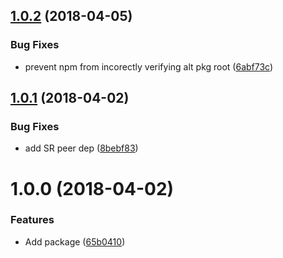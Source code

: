 <a name="1.0.2"></a>
## [1.0.2](https://github.com/4Catalyzer/4c-semantic-release-config/compare/v1.0.1...v1.0.2) (2018-04-05)


### Bug Fixes

* prevent npm from incorectly verifying alt pkg root ([6abf73c](https://github.com/4Catalyzer/4c-semantic-release-config/commit/6abf73c))

<a name="1.0.1"></a>
## [1.0.1](https://github.com/4Catalyzer/4c-semantic-release-config/compare/v1.0.0...v1.0.1) (2018-04-02)


### Bug Fixes

* add SR peer dep ([8bebf83](https://github.com/4Catalyzer/4c-semantic-release-config/commit/8bebf83))

<a name="1.0.0"></a>

# 1.0.0 (2018-04-02)

### Features

* Add package ([65b0410](https://github.com/4Catalyzer/4c-semantic-release-config/commit/65b0410))
